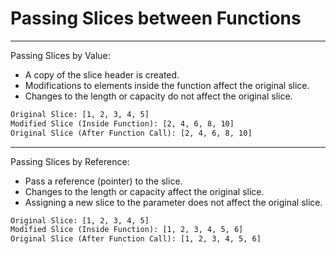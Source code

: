 

# Passing Slices between Functions

---

Passing Slices by Value:
- A copy of the slice header is created.
- Modifications to elements inside the function affect the original slice.
- Changes to the length or capacity do not affect the original slice.

```txt
Original Slice: [1, 2, 3, 4, 5]
Modified Slice (Inside Function): [2, 4, 6, 8, 10]
Original Slice (After Function Call): [2, 4, 6, 8, 10]
```

---
Passing Slices by Reference:
- Pass a reference (pointer) to the slice.
- Changes to the length or capacity affect the original slice.
- Assigning a new slice to the parameter does not affect the original slice.

```txt
Original Slice: [1, 2, 3, 4, 5]
Modified Slice (Inside Function): [1, 2, 3, 4, 5, 6]
Original Slice (After Function Call): [1, 2, 3, 4, 5, 6]
```
